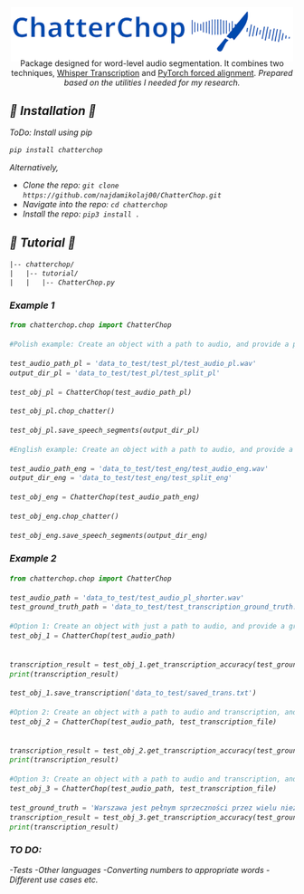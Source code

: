 <div align="center">
    <img src="Logo/ChatChop_logo.png" alt="ChatterChop Logo" style="width: 500px; height: auto; vertical-align: middle; display: inline-block; margin-bottom: -20px;" />
    <p>Package designed for word-level audio segmentation. It combines two techniques, <a href="https://github.com/openai/whisper">Whisper Transcription</a> and
<a href="https://pytorch.org/audio/stable/tutorials/forced_alignment_tutorial.html">PyTorch forced alignment</a>.  <i>Prepared based on the utilities I needed for my research. <i></p>
</div>
<h2>🎤 Installation 🎤</h2> 

ToDo: Install using pip
```bash
pip install chatterchop
```
Alternatively,
* Clone the repo: `git clone https://github.com/najdamikolaj00/ChatterChop.git`
* Navigate into the repo: `cd chatterchop`
* Install the repo: `pip3 install .`

<h2>🐊 Tutorial 🐊</h2> 

```
|-- chatterchop/
|   |-- tutorial/
|   |   |-- ChatterChop.py
```
<h3>Example 1</h3> 

```python
from chatterchop.chop import ChatterChop

#Polish example: Create an object with a path to audio, and provide a path to the output directory to save segmented samples.

test_audio_path_pl = 'data_to_test/test_pl/test_audio_pl.wav'
output_dir_pl = 'data_to_test/test_pl/test_split_pl'

test_obj_pl = ChatterChop(test_audio_path_pl)

test_obj_pl.chop_chatter()

test_obj_pl.save_speech_segments(output_dir_pl)

#English example: Create an object with a path to audio, and provide a path to the output directory to save segmented samples.

test_audio_path_eng = 'data_to_test/test_eng/test_audio_eng.wav'
output_dir_eng = 'data_to_test/test_eng/test_split_eng'

test_obj_eng = ChatterChop(test_audio_path_eng)

test_obj_eng.chop_chatter()

test_obj_eng.save_speech_segments(output_dir_eng)

```
<h3>Example 2</h3> 

```python
from chatterchop.chop import ChatterChop

test_audio_path = 'data_to_test/test_audio_pl_shorter.wav'
test_ground_truth_path = 'data_to_test/test_transcription_ground_truth.txt'

#Option 1: Create an object with just a path to audio, and provide a ground truth transcript as a path to a file, get transcription accuracy and save transcription to a text file.
test_obj_1 = ChatterChop(test_audio_path)


transcription_result = test_obj_1.get_transcription_accuracy(test_ground_truth_path)
print(transcription_result)

test_obj_1.save_transcription('data_to_test/saved_trans.txt')

#Option 2: Create an object with a path to audio and transcription, and provide a ground truth transcript as a path to a file to get transcription accuracy.
test_obj_2 = ChatterChop(test_audio_path, test_transcription_file)


transcription_result = test_obj_2.get_transcription_accuracy(test_ground_truth_path)
print(transcription_result)

#Option 3: Create an object with a path to audio and transcription, and provide a ground truth transcript as a string to get transcription accuracy.
test_obj_3 = ChatterChop(test_audio_path, test_transcription_file)

test_ground_truth = 'Warszawa jest pełnym sprzeczności przez wielu niezniszczalnym.'
transcription_result = test_obj_3.get_transcription_accuracy(test_ground_truth)
print(transcription_result)

```
<h3>TO DO:</h3>
-Tests
-Other languages
-Converting numbers to appropriate words
-Different use cases etc.
